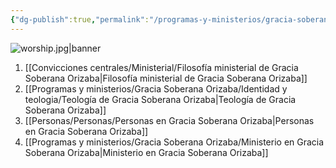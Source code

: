 ```yaml
---
{"dg-publish":true,"permalink":"/programas-y-ministerios/gracia-soberana-orizaba/gracia-soberana-orizaba/"}
---
```



![worship.jpg|banner](/img/user/Archivos/banners/worship.jpg)

1. [[Convicciones centrales/Ministerial/Filosofía ministerial de Gracia Soberana Orizaba\|Filosofía ministerial de Gracia Soberana Orizaba]]
2. [[Programas y ministerios/Gracia Soberana Orizaba/Identidad y teologia/Teología de Gracia Soberana Orizaba\|Teología de Gracia Soberana Orizaba]]
3. [[Personas/Personas/Personas en Gracia Soberana Orizaba\|Personas en Gracia Soberana Orizaba]]
4. [[Programas y ministerios/Gracia Soberana Orizaba/Ministerio en Gracia Soberana Orizaba\|Ministerio en Gracia Soberana Orizaba]]

